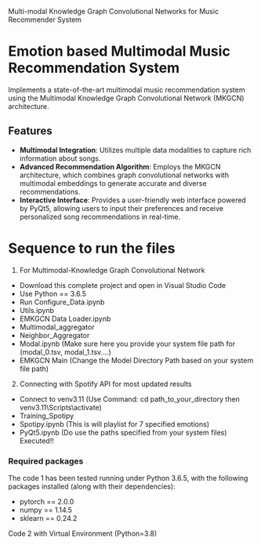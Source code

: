 Multi-modal Knowledge Graph Convolutional Networks for Music Recommender System 
# Emotion based Multimodal Music Recommendation System
Implements a state-of-the-art multimodal music recommendation system using the Multimodal Knowledge Graph Convolutional Network (MKGCN) architecture.

## Features
- **Multimodal Integration**: Utilizes multiple data modalities to capture rich information about songs.
- **Advanced Recommendation Algorithm**: Employs the MKGCN architecture, which combines graph convolutional networks with multimodal embeddings to generate accurate and diverse recommendations.
- **Interactive Interface**: Provides a user-friendly web interface powered by PyQt5, allowing users to input their preferences and receive personalized song recommendations in real-time.

# Sequence to run the files
1. For Multimodal-Knowledge Graph Convolutional Network 
- Download this complete project and open in Visual Studio Code
- Use Python == 3.6.5 
- Run Configure_Data.ipynb 
- Utils.ipynb 
- EMKGCN Data Loader.ipynb
- Multimodal_aggregator
- Neighbor_Aggregator
- Modal.ipynb (Make sure here you provide your system file path for (modal_0.tsv, modal_1.tsv....)
- EMKGCN Main (Change the Model Directory Path based on your system file path)

2. Connecting with Spotify API for most updated results
- Connect to venv3.11 (Use Command: cd path_to_your_directory then venv3.11\Scripts\activate)
- Training_Spotipy
- Spotipy.ipynb (This is will playlist for 7 specified emotions)
- PyQt5.ipynb (Do use the paths specified from your system files)
Executed!!

### Required packages
The code 1 has been tested running under Python 3.6.5, with the following packages installed (along with their dependencies):
- pytorch == 2.0.0
- numpy == 1.14.5
- sklearn == 0.24.2

Code 2 with Virtual Environment (Python=3.8)


